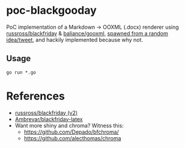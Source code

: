 # poc-blackgooday

PoC implementation of a Markdown -> OOXML (.docx) renderer using [russross/blackfriday](https://github.com/russross/blackfriday) & [baliance/gooxml](https://github.com/baliance/gooxml), [spawned from a random idea/tweet](https://twitter.com/_devalias/status/982107398499270656), and hackily implemented because why not.

## Usage

```
go run *.go
```

# References

* [russross/blackfriday (v2)](https://github.com/russross/blackfriday/tree/v2)
* [Ambrevar/blackfriday-latex](https://github.com/Ambrevar/blackfriday-latex/blob/master/latex.go)
* Want more shiny and chroma? Witness this:
    * https://github.com/Depado/bfchroma/
    * https://github.com/alecthomas/chroma
